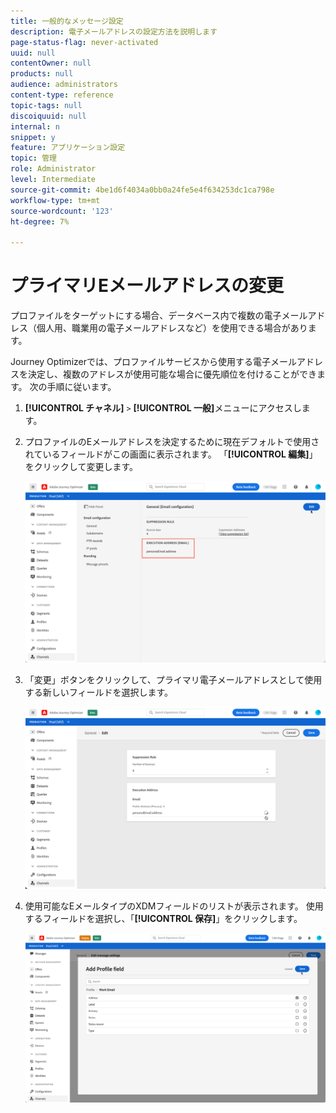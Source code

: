 ```yaml
---
title: 一般的なメッセージ設定
description: 電子メールアドレスの設定方法を説明します
page-status-flag: never-activated
uuid: null
contentOwner: null
products: null
audience: administrators
content-type: reference
topic-tags: null
discoiquuid: null
internal: n
snippet: y
feature: アプリケーション設定
topic: 管理
role: Administrator
level: Intermediate
source-git-commit: 4be1d6f4034a0bb0a24fe5e4f634253dc1ca798e
workflow-type: tm+mt
source-wordcount: '123'
ht-degree: 7%

---
```



# プライマリEメールアドレスの変更

プロファイルをターゲットにする場合、データベース内で複数の電子メールアドレス（個人用、職業用の電子メールアドレスなど）を使用できる場合があります。

Journey Optimizerでは、プロファイルサービスから使用する電子メールアドレスを決定し、複数のアドレスが使用可能な場合に優先順位を付けることができます。 次の手順に従います。

1. **[!UICONTROL チャネル]** `>` **[!UICONTROL 一般]**&#x200B;メニューにアクセスします。
1. プロファイルのEメールアドレスを決定するために現在デフォルトで使用されているフィールドがこの画面に表示されます。 「**[!UICONTROL 編集]**」をクリックして変更します。

   ![](../assets/primary-address.png)

1. 「変更」ボタンをクリックして、プライマリ電子メールアドレスとして使用する新しいフィールドを選択します。

   ![](../assets/primary-address-edit.png)

1. 使用可能なEメールタイプのXDMフィールドのリストが表示されます。 使用するフィールドを選択し、「**[!UICONTROL 保存]**」をクリックします。

   ![](../assets/primary-address-field.png)

<!--1. You can also select an additional field to use as secondary email address. This allows you to determine which field to use if the primary field is empty for a profile. >> will be done later on-->
